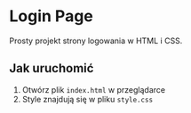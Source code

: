 # Login Page

Prosty projekt strony logowania w HTML i CSS.

## Jak uruchomić

1. Otwórz plik `index.html` w przeglądarce
2. Style znajdują się w pliku `style.css`
